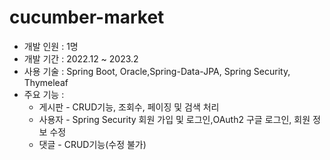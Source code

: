 # cucumber-market

- 개발 인원 : 1명
- 개발 기간 : 2022.12 ~ 2023.2
- 사용 기술 : Spring Boot, Oracle,Spring-Data-JPA, Spring Security, Thymeleaf
- 주요 기능 :
    - 게시판 - CRUD기능,  조회수,  페이징 및 검색 처리
    - 사용자 - Spring Security 회원 가입 및 로그인,OAuth2 구글 로그인, 회원 정보 수정
    - 댓글 - CRUD기능(수정 불가)
